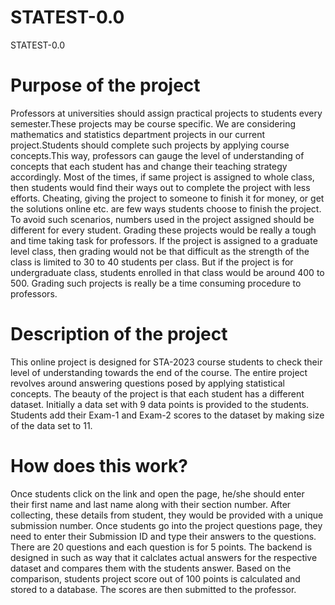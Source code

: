 # STATEST-0.0
STATEST-0.0

# Purpose of the project
Professors at universities should assign practical projects to students every semester.These projects may be course specific. 
We are considering mathematics and statistics department projects in our current project.Students should complete such projects 
by applying course concepts.This way, professors can gauge the level of understanding of concepts that each student has and 
change their teaching strategy accordingly. Most of the times, if same project is assigned to whole class, then students would find 
their ways out to complete the project with less efforts. Cheating, giving the project to someone to finish it for money, or 
get the solutions online etc. are few ways students choose to finish the project. To avoid such scenarios, numbers used in the 
project assigned should be different for every student. Grading these projects would be really a tough and time taking task for professors. If the project is assigned to a graduate level class, 
then grading would not be that difficult as the strength of the class is limited to 30 to 40 students per class. 
But if the project is for undergraduate class, students enrolled in that class would be around 400 to 500. 
Grading such projects is really be a time consuming procedure to professors. 

# Description of the project
This online project is designed for STA-2023 course students to check their level of understanding towards the end of the course. 
The entire project revolves around answering questions posed by applying statistical concepts. 
The beauty of the project is that each student has a different dataset. 
Initially a data set with 9 data points is provided to the students. 
Students add their Exam-1 and Exam-2 scores to the dataset by making size of the data set to 11.

# How does this work?
Once students click on the link and open the page, he/she should enter their first name and last name along with their section number. 
After collecting, these details from student, they would be provided with a unique submission number. 
Once students go into the project questions page, they need to enter their Submission ID and type their answers to the questions. 
There are 20 questions and each question is for 5 points. 
The backend is designed in such as way that it calclates actual answers for the respective dataset and compares them with the students answer. 
Based on the comparison, students project score out of 100 points is calculated and stored to a database.
The scores are then submitted to the professor. 



